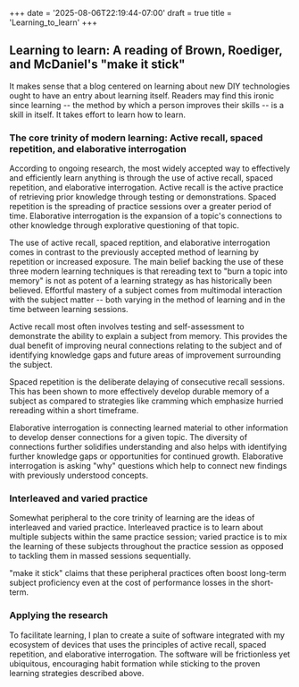 +++
date = '2025-08-06T22:19:44-07:00'
draft = true
title = 'Learning_to_learn'
+++

## Learning to learn: A reading of Brown, Roediger, and McDaniel's "make it stick"

It makes sense that a blog centered on learning about new DIY technologies ought to have an entry about learning itself. Readers may find this ironic since learning -- the method by which a person improves their skills -- is a skill in itself. It takes effort to learn how to learn.

### The core trinity of modern learning: Active recall, spaced repetition, and elaborative interrogation

According to ongoing research, the most widely accepted way to effectively and efficiently learn anything is through the use of active recall, spaced repetition, and elaborative interrogation. Active recall is the active practice of retrieving prior knowledge through testing or demonstrations. Spaced repetition is the spreading of practice sessions over a greater period of time. Elaborative interrogation is the expansion of a topic's connections to other knowledge through explorative questioning of that topic.

The use of active recall, spaced reptition, and elaborative interrogation comes in contrast to the previously accepted method of learning by repetition or increased exposure. The main belief backing the use of these three modern learning techniques is that rereading text to "burn a topic into memory" is not as potent of a learning strategy as has historically been believed. Effortful mastery of a subject comes from multimodal interaction with the subject matter -- both varying in the method of learning and in the time between learning sessions.

Active recall most often involves testing and self-assessment to demonstrate the ability to explain a subject from memory. This provides the dual benefit of improving neural connections relating to the subject and of identifying knowledge gaps and future areas of improvement surrounding the subject.

Spaced repetition is the deliberate delaying of consecutive recall sessions. This has been shown to more effectively develop durable memory of a subject as compared to strategies like cramming which emphasize hurried rereading within a short timeframe.

Elaborative interrogation is connecting learned material to other information to develop denser connections for a given topic. The diversity of connections further solidifies understanding and also helps with identifying further knowledge gaps or opportunities for continued growth. Elaborative interrogation is asking "why" questions which help to connect new findings with previously understood concepts.

### Interleaved and varied practice

Somewhat peripheral to the core trinity of learning are the ideas of interleaved and varied practice. Interleaved practice is to learn about multiple subjects within the same practice session; varied practice is to mix the learning of these subjects throughout the practice session as opposed to tackling them in massed sessions sequentially.

"make it stick" claims that these peripheral practices often boost long-term subject proficiency even at the cost of performance losses in the short-term.

### Applying the research

To facilitate learning, I plan to create a suite of software integrated with my ecosystem of devices that uses the principles of active recall, spaced repetition, and elaborative interrogation. The software will be frictionless yet ubiquitous, encouraging habit formation while sticking to the proven learning strategies described above.
